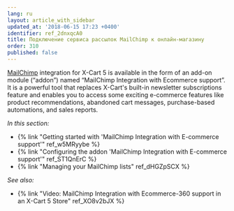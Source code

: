 ```yaml
---
lang: ru
layout: article_with_sidebar
updated_at: '2018-06-15 17:23 +0400'
identifier: ref_2dnxqcA0
title: Подключение сервиса рассылок MailChimp к онлайн-магазину
order: 310
published: false
---
```

[MailChimp](http://www.mailchimp.com/signup/?pid=xcart&source=website) integration for X-Cart 5 is available in the form of an add-on module (“addon”) named “MailChimp Integration with Ecommerce support”. 
It is a powerful tool that replaces X-Cart's built-in newsletter subscriptions feature and enables you to access some exciting e-commerce features like product recommendations, abandoned cart messages, purchase-based automations, and sales reports. 

_In this section:_

*   {% link "Getting started with 'MailChimp Integration with E-commerce support'" ref_w5MRyybe %}
*   {% link "Configuring the addon 'MailChimp Integration with E-commerce support'" ref_ST1QnErC %}
*   {% link "Managing your MailChimp lists" ref_dHGZpSCX %}

_See also:_

*   {% link "Video: MailChimp Integration with Ecommerce-360 support in an X-Cart 5 Store" ref_XO8v2bJX %}

